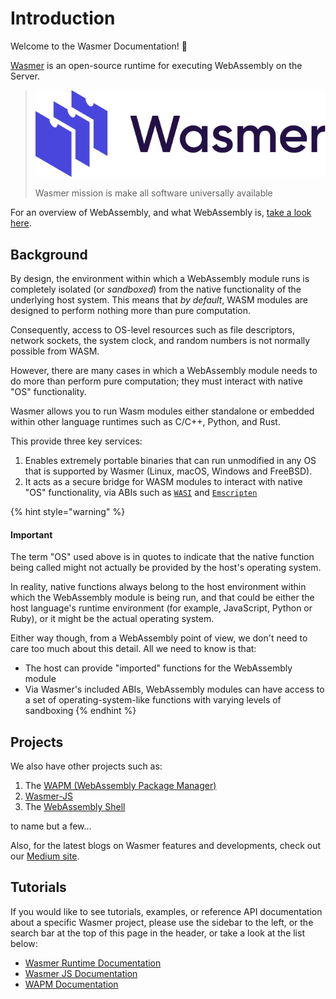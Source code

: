 # Introduction



Welcome to the Wasmer Documentation! 👋

[Wasmer](https://wasmer.io/) is an open-source runtime for executing WebAssembly on the Server.

> ![](.gitbook/assets/image%20%282%29.png)
>
> Wasmer mission is make all software universally available

For an overview of WebAssembly, and what WebAssembly is, [take a look here](https://webassembly.org/).

## Background

By design, the environment within which a WebAssembly module runs is completely isolated \(or _sandboxed_\) from the native functionality of the underlying host system. This means that _by default_, WASM modules are designed to perform nothing more than pure computation.

Consequently, access to OS-level resources such as file descriptors, network sockets, the system clock, and random numbers is not normally possible from WASM.

However, there are many cases in which a WebAssembly module needs to do more than perform pure computation; they must interact with native "OS" functionality.

Wasmer allows you to run Wasm modules either standalone or embedded within other language runtimes such as C/C++, Python, and Rust.

This provide three key services:

1. Enables extremely portable binaries that can run unmodified in any OS that is supported by Wasmer \(Linux, macOS, Windows and FreeBSD\).
2. It acts as a secure bridge for WASM modules to interact with native "OS" functionality, via ABIs such as [`WASI`](https://github.com/webassembly/wasi) and [`Emscripten`](https://github.com/emscripten-core/emscripten)

{% hint style="warning" %}
#### Important

The term "OS" used above is in quotes to indicate that the native function being called might not actually be provided by the host's operating system.

In reality, native functions always belong to the host environment within which the WebAssembly module is being run, and that could be either the host language's runtime environment \(for example, JavaScript, Python or Ruby\), or it might be the actual operating system.

Either way though, from a WebAssembly point of view, we don't need to care too much about this detail. All we need to know is that:

* The host can provide "imported" functions for the WebAssembly module
* Via Wasmer's included ABIs, WebAssembly modules can have access to a set of operating-system-like functions with varying levels of sandboxing
{% endhint %}

## Projects

We also have other projects such as:

1. The [WAPM \(WebAssembly Package Manager\)](https://wapm.io/)
2. [Wasmer-JS](https://github.com/wasmerio/wasmer-js)
3. The [WebAssembly Shell](https://webassembly.sh/)

to name but a few...

Also, for the latest blogs on Wasmer features and developments, check out our [Medium site](https://medium.com/wasmer).

## Tutorials

If you would like to see tutorials, examples, or reference API documentation about a specific Wasmer project, please use the sidebar to the left, or the search bar at the top of this page in the header, or take a look at the list below:

* [Wasmer Runtime Documentation](https://github.com/wasmerio/docs.wasmer.io/tree/ca2c9145ea511f3c00439b180be82cc5197a177f/runtime/runtime/README.md)
* [Wasmer JS Documentation](https://github.com/wasmerio/docs.wasmer.io/tree/ca2c9145ea511f3c00439b180be82cc5197a177f/wasmer-js/wasmer-js/README.md)
* [WAPM Documentation](https://github.com/wasmerio/docs.wasmer.io/tree/ca2c9145ea511f3c00439b180be82cc5197a177f/wapm/wapm/README.md)

